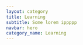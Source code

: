 ```yaml
---
layout: category
title: Learning
subtitle: Some lorem ippppp
navbar: hero
category_name: Learning
---
```

